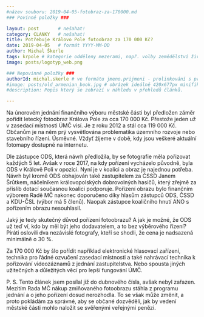 ```yaml
---
#název souboru: 2019-04-05-fotobraz-za-170000.md
### Povinné položky ###

layout: post       # nešahat!
category: CLANKY   # nešahat!
title: Potřebuje Královo Pole fotoobraz za 170 000 Kč?
date: 2019-04-05   # formát YYYY-MM-DD
author: Michal Škerle
tags: krpole # kategorie odděleny mezerami, např. volby zemědělství životní-prostředí piráti (viz https://jihomoravsky.pirati.cz/tags/)
image: posts/logotyp_web.png

### Nepovinné položky ###
authorId: michal.skerle # ve formátu jmeno.prijmeni - prolinkování s profilem přes uid
#image: posts/old_armenian_book.jpg # obrázek ideálně 420x677px minifikovaný přes https://tinypng.com/
#description: Popis který se zobrazí v náhledu v přehledů článků.

---
```


Na únorovém jednání finančního výboru městské části byl předložen záměr pořídit letecký fotoobraz Králova Pole za cca 170 000 Kč. Přestože jeden už v zasedací místnosti ÚMČ visí. Je z roku 2012 a stál cca 119 000 Kč. Občanům je na něm prý vysvětlována problematika územního rozvoje nebo stavebního řízení. Úsměvné. Vždyť žijeme v době, kdy jsou veškeré aktuální fotomapy dostupné na internetu. 

Dle zástupce ODS, která návrh předložila, by se fotografie měla pořizovat každých 5 let. Avšak v roce 2017, na kdy pořízení vycházelo původně, byla ODS v Králově Poli v opozici. Nyní je v koalici a obraz je najednou potřeba. Návrh byl kromě ODS obhajován také zastupitelem za ČSSD Janem Šrůtkem, náčelníkem královopolských dobrovolných hasičů, který zřejmě za příslib dotací současnou koalici podporuje. Pořízení obrazu bylo finančním výborem Radě MČ nakonec doporučeno díky hlasům zástupců ODS, ČSSD a KDU-ČSL (výbor má 5 členů). Naopak zástupce koaličního hnutí ANO s pořízením obrazu nesouhlasil.

Jaký je tedy skutečný důvod pořízení fotoobrazu? A jak je možné, že ODS už teď ví, kdo by měl být jeho dodavatelem, a to bez výběrového řízení? Piráti oslovili dva nezávislé fotografy, kteří se shodli, že cena je nadsazená minimálně o 30 %.  

Za 170 000 Kč by šlo pořídit například elektronické hlasovací zařízení, technika pro řádné ozvučení zasedací místnosti a také nahrávací technika k pořizování videozáznamů z jednání zastupitelstva. Nebo spousta jiných užitečných a důležitých věcí pro lepší fungování ÚMČ.

P. S. Tento článek jsem posílal již do dubnového čísla, avšak nebyl zařazen. Mezitím Rada MČ nákup zmiňovaného fotoobrazu stáhla z programu jednání a o jeho pořízení dosud nerozhodla. To se však může změnit, a proto pokládám za správné, aby se občané dozvěděli, jak by vedení městské části mohlo naložit se svěřenými veřejnými penězi.
